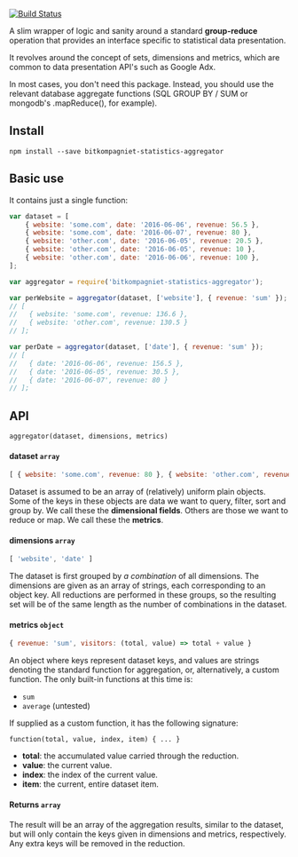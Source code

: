 [![Build Status](https://travis-ci.org/bitkompagniet/bitkompagniet-statistics-aggregator.svg?branch=master)](https://travis-ci.org/bitkompagniet/bitkompagniet-statistics-aggregator)

A slim wrapper of logic and sanity around a standard **group-reduce** operation
that provides an interface specific to statistical data presentation.

It revolves around the concept of sets, dimensions and metrics, which are common to data presentation API's such as Google Adx.

In most cases, you don't need this package. Instead, you should use the relevant database aggregate functions (SQL GROUP BY / SUM or mongodb's .mapReduce(), for example).

## Install

```
npm install --save bitkompagniet-statistics-aggregator
```

## Basic use
It contains just a single function:

```javascript
var dataset = [
	{ website: 'some.com', date: '2016-06-06', revenue: 56.5 },
	{ website: 'some.com', date: '2016-06-07', revenue: 80 },
	{ website: 'other.com', date: '2016-06-05', revenue: 20.5 },
	{ website: 'other.com', date: '2016-06-05', revenue: 10 },
	{ website: 'other.com', date: '2016-06-06', revenue: 100 },
];

var aggregator = require('bitkompagniet-statistics-aggregator');

var perWebsite = aggregator(dataset, ['website'], { revenue: 'sum' });
// [ 
//   { website: 'some.com', revenue: 136.6 }, 
//   { website: 'other.com', revenue: 130.5 } 
// ];

var perDate = aggregator(dataset, ['date'], { revenue: 'sum' });
// [ 
//   { date: '2016-06-06', revenue: 156.5 }, 
//   { date: '2016-06-05', revenue: 30.5 }, 
//   { date: '2016-06-07', revenue: 80 } 
// ];

```

## API

```
aggregator(dataset, dimensions, metrics)
```

#### dataset `array`

```javascript
[ { website: 'some.com', revenue: 80 }, { website: 'other.com', revenue: 70 } ]
```

Dataset is assumed to be an array of (relatively) uniform plain objects. Some of the keys in these objects are data we want to query, filter, sort and group by. We call these the **dimensional fields**. Others are those we want to reduce or map. We call these the **metrics**. 

#### dimensions `array`

```javascript
[ 'website', 'date' ]
```

The dataset is first grouped by _a combination_ of all dimensions. The dimensions are given as an array of strings, each corresponding to an object key. All reductions are performed in these groups, so the resulting set will be of the same length as the number of combinations in the dataset.

#### metrics `object`

```javascript
{ revenue: 'sum', visitors: (total, value) => total + value }
```

An object where keys represent dataset keys, and values are strings denoting the standard function for aggregation, or, alternatively, a custom function. The only built-in functions at this time is:

- `sum`
- `average` (untested)

If supplied as a custom function, it has the following signature:

```
function(total, value, index, item) { ... }
```

- **total**: the accumulated value carried through the reduction.
- **value**: the current value.
- **index**: the index of the current value.
- **item**: the current, entire dataset item.

#### Returns `array`

The result will be an array of the aggregation results, similar to the dataset, but will only contain the keys given in dimensions and metrics, respectively. Any extra keys will be removed in the reduction.
